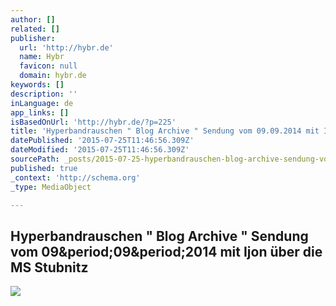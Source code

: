 ```yaml
---
author: []
related: []
publisher:
  url: 'http://hybr.de'
  name: Hybr
  favicon: null
  domain: hybr.de
keywords: []
description: ''
inLanguage: de
app_links: []
isBasedOnUrl: 'http://hybr.de/?p=225'
title: 'Hyperbandrauschen " Blog Archive " Sendung vom 09.09.2014 mit Ijon über die MS Stubnitz'
datePublished: '2015-07-25T11:46:56.309Z'
dateModified: '2015-07-25T11:46:56.309Z'
sourcePath: _posts/2015-07-25-hyperbandrauschen-blog-archive-sendung-vom-09092014-mi.md
published: true
_context: 'http://schema.org'
_type: MediaObject

---
```

<article style=""><h1>Hyperbandrauschen " Blog Archive " Sendung vom 09&amp;period;09&amp;period;2014 mit Ijon über die MS Stubnitz</h1><p></p><img src="http://hybr.de/wp-content/themes/citydreams/images/bg.jpg" /></article>